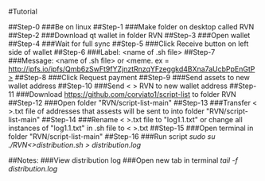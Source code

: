 #Tutorial

##Step-0
###Be on linux
##Step-1
###Make folder on desktop called RVN
##Step-2
###Download qt wallet in folder RVN
##Step-3
###Open wallet
##Step-4
###Wait for full sync
##Step-5
###Click Receive button on left side of wallet
##Step-6
###Label: <name of .sh file>
##Step-7
###Message: <name of .sh file> or <meme. ex = http://ipfs.io/ipfs/Qmb6zSwFt9fYZjnztRnzqYFzeggkd4BXna7aUcbPpEnGtP>
##Step-8
###Click Request payment
##Step-9
###Send assets to new wallet address
##Step-10
###Send < > RVN to new wallet address
##Step-11
###Download https://github.com/corviato1/script-list to folder RVN
##Step-12
###Open folder "RVN/script-list-main"
##Step-13
###Transfer < >.txt file of addresses that assests will be sent to into folder "RVN/script-list-main"
##Step-14
###Rename < >.txt file to "log1.1.txt" or change all instances of "log1.1.txt" in .sh file to < >.txt
##Step-15
###Open terminal in folder "RVN/script-list-main"
##Step-16
###Run script
*sudo su*
*./RVN<>distribution.sh > distribution.log*

##Notes:
###View distribution log
###Open new tab in terminal
*tail -f distribution.log*
